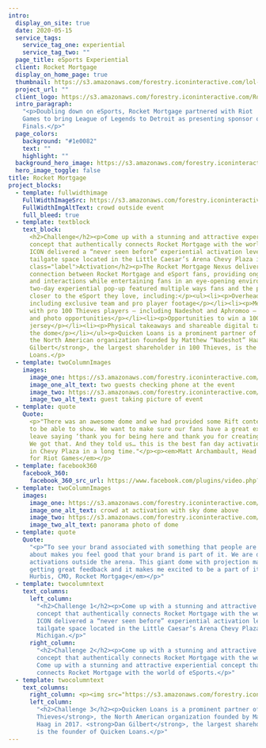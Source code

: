 ```yaml
---
intro:
  display_on_site: true
  date: 2020-05-15
  service_tags:
    service_tag_one: experiential
    service_tag_two: ""
  page_title: eSports Experiential
  client: Rocket Mortgage
  display_on_home_page: true
  thumbnail: https://s3.amazonaws.com/forestry.iconinteractive.com/lol-thumb.jpg
  project_url: ""
  client_logo: https://s3.amazonaws.com/forestry.iconinteractive.com/RocketMortgage.png
  intro_paragraph:
    "<p>Doubling down on eSports, Rocket Mortgage partnered with Riot
    Games to bring League of Legends to Detroit as presenting sponsor of the LCS Summer
    Finals.</p>"
  page_colors:
    background: "#1e0082"
    text: ""
    highlight: ""
  background_hero_image: https://s3.amazonaws.com/forestry.iconinteractive.com/genesis_intro_test_sq.png
  hero_image_toggle: false
title: Rocket Mortgage
project_blocks:
  - template: fullwidthimage
    FullWidthImageSrc: https://s3.amazonaws.com/forestry.iconinteractive.com/icon_rocket_mortgage_outside.jpg
    FullWidthImgAltText: crowd outside event
    full_bleed: true
  - template: textblock
    text_block:
      <h2>Challenge</h2><p>Come up with a stunning and attractive experiential
      concept that authentically connects Rocket Mortgage with the world of eSports.
      ICON delivered a “never seen before” experiential activation leveraging a 40’x40’
      tailgate space located in the Little Caesar’s Arena Chevy Plaza in Detroit, Michigan.</p><h2
      class="label">Activation</h2><p>The Rocket Mortgage Nexus delivered a genuine
      connection between Rocket Mortgage and eSport fans, providing ongoing dialogue
      and interactions while entertaining fans in an eye-opening environment.</p><p>Our
      two-day experiential pop-up featured multiple ways fans and the public could get
      closer to the eSport they love, including:</p><ul><li><p>Overhead 360 gameplay
      including exclusive team and pro player footage</p></li><li><p>Meet and greets
      with pro 100 Thieves players – including Nadeshot and Aphromoo – provided autograph
      and photo opportunities</p></li><li><p>Opportunities to win a 100 Thieves autographed
      jersey</p></li><li><p>Physical takeaways and shareable digital takeaways throughout
      the dome</p></li></ul><p>Quicken Loans is a prominent partner of <strong>100 Thieves</strong>,
      the North American organization founded by Matthew “Nadeshot” Haag in 2017. <strong>Dan
      Gilbert</strong>, the largest shareholder in 100 Thieves, is the founder of Quicken
      Loans.</p>
  - template: twoColumnImages
    images:
      image_one: https://s3.amazonaws.com/forestry.iconinteractive.com/icon_rocket_mortgage_tall_left.jpg
      image_one_alt_text: two guests checking phone at the event
      image_two: https://s3.amazonaws.com/forestry.iconinteractive.com/icon_rocket_mortgage_tall_right.jpg
      image_two_alt_text: guest taking picture of event
  - template: quote
    Quote:
      <p>"There was an awesome dome and we had provided some Rift content for them
      to be able to show. We want to make sure our fans have a great experience and
      leave saying ‘thank you for being here and thank you for creating this experience.’
      We got that. And they told us… this is the best fan day activation we have seen
      in Chevy Plaza in a long time."</p><p><em>Matt Archambault, Head of NA Partnerships
      for Riot Games</em></p>
  - template: facebook360
    facebook_360:
      facebook_360_src_url: https://www.facebook.com/plugins/video.php?href=https%3A%2F%2Fwww.facebook.com%2Ficoninteractive%2Fvideos%2F841727376222383%2F&show_text=false&width=734&appId=192530658855251&height=415
  - template: twoColumnImages
    images:
      image_one: https://s3.amazonaws.com/forestry.iconinteractive.com/icon_rocket_mortgage_small_left.jpg
      image_one_alt_text: crowd at activation with sky dome above
      image_two: https://s3.amazonaws.com/forestry.iconinteractive.com/icon_rocket_mortgage_small_right.jpg
      image_two_alt_text: panorama photo of dome
  - template: quote
    Quote:
      "<p>“To see your brand associated with something that people are so excited
      about makes you feel good that your brand is part of it. We are doing really amazing
      activations outside the arena. This giant dome with projection mapping. We are
      getting great feedback and it makes me excited to be a part of it.”</p><p><em>Casey
      Hurbis, CMO, Rocket Mortgage</em></p>"
  - template: twocolumntext
    text_columns:
      left_column:
        "<h2>Challenge 1</h2><p>Come up with a stunning and attractive experiential
        concept that authentically connects Rocket Mortgage with the world of eSports.
        ICON delivered a “never seen before” experiential activation leveraging a 40’x40’
        tailgate space located in the Little Caesar’s Arena Chevy Plaza in Detroit,
        Michigan.</p>"
      right_column:
        "<h2>Challenge 2</h2><p>Come up with a stunning and attractive experiential
        concept that authentically connects Rocket Mortgage with the world of eSports.
        Come up with a stunning and attractive experiential concept that authentically
        connects Rocket Mortgage with the world of eSports.</p>"
  - template: twocolumntext
    text_columns:
      right_column: <p><img src="https://s3.amazonaws.com/forestry.iconinteractive.com/icon_rocket_mortgage_small_right.jpg"></p>
      left_column:
        "<h2>Challenge 3</h2><p>Quicken Loans is a prominent partner of <strong>100
        Thieves</strong>, the North American organization founded by Matthew “Nadeshot”
        Haag in 2017. <strong>Dan Gilbert</strong>, the largest shareholder in 100 Thieves,
        is the founder of Quicken Loans.</p>"
---
```

